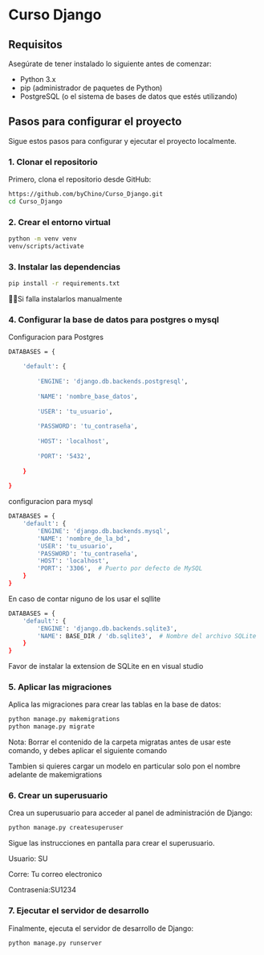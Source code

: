 # Curso Django



## Requisitos

Asegúrate de tener instalado lo siguiente antes de comenzar:

- Python 3.x
- pip (administrador de paquetes de Python)
- PostgreSQL (o el sistema de bases de datos que estés utilizando)

## Pasos para configurar el proyecto

Sigue estos pasos para configurar y ejecutar el proyecto localmente.

### 1. Clonar el repositorio

Primero, clona el repositorio desde GitHub:

```bash
https://github.com/byChino/Curso_Django.git
cd Curso_Django
```
### 2. Crear el entorno virtual
```bash
python -m venv venv
venv/scripts/activate
```
### 3. Instalar las dependencias
```bash
pip install -r requirements.txt
```
☝🏿Si falla instalarlos manualmente

### 4. Configurar la base de datos para postgres o mysql
Configuracion para Postgres
``` bash
DATABASES = {

    'default': {
    
        'ENGINE': 'django.db.backends.postgresql',
        
        'NAME': 'nombre_base_datos',
        
        'USER': 'tu_usuario',
        
        'PASSWORD': 'tu_contraseña',
        
        'HOST': 'localhost',
        
        'PORT': '5432',
        
    }
    
}
```

configuracion para mysql
``` bash
DATABASES = {
    'default': {
        'ENGINE': 'django.db.backends.mysql',
        'NAME': 'nombre_de_la_bd',
        'USER': 'tu_usuario',
        'PASSWORD': 'tu_contraseña',
        'HOST': 'localhost',
        'PORT': '3306',  # Puerto por defecto de MySQL
    }
}
```

En caso de contar niguno de los usar el sqllite

``` bash
DATABASES = {
    'default': {
        'ENGINE': 'django.db.backends.sqlite3',
        'NAME': BASE_DIR / 'db.sqlite3',  # Nombre del archivo SQLite
    }
}
```
Favor de instalar la extension de SQLite en en visual studio

### 5. Aplicar las migraciones
Aplica las migraciones para crear las tablas en la base de datos:
```bash
python manage.py makemigrations
python manage.py migrate
```

Nota: Borrar el contenido de la carpeta migratas antes de usar este comando, y debes aplicar el siguiente comando

Tambien si quieres cargar un modelo en particular solo pon el nombre adelante de makemigrations

### 6. Crear un superusuario
Crea un superusuario para acceder al panel de administración de Django:

```bash
python manage.py createsuperuser
```
Sigue las instrucciones en pantalla para crear el superusuario.

Usuario: SU

Corre: Tu correo electronico

Contrasenia:SU1234


### 7. Ejecutar el servidor de desarrollo
Finalmente, ejecuta el servidor de desarrollo de Django:
```bash
python manage.py runserver
```
